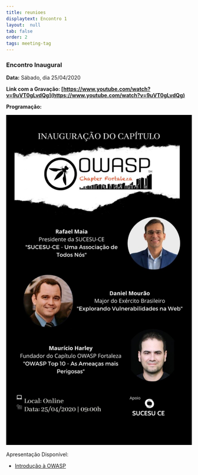```yaml
---
title: reunioes
displaytext: Encontro 1
layout:  null
tab: false
order: 2
tags: meeting-tag
---
```

### Encontro Inaugural

**Data:** Sábado, dia 25/04/2020

**Link com a Gravação: [https://www.youtube.com/watch?v=9uVT0gLvdQg](https://www.youtube.com/watch?v=9uVT0gLvdQg)**

**Programação:**

![Reunião 1](assets/images/Programacao_Sessao_1.jpeg)

Apresentação Disponível:

* [Introdução à OWASP](assets/images/Introducao_OWASP.pdf)
